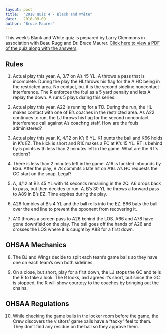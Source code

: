 ```yaml
---
layout: post
title:  "2018 Quiz 4 - Black and White"
date:   2018-09-09
author: "Bruce Maurer"
---
```


This week’s Blank and White quiz is prepared by Larry Clemmons in association with Beau Rugg
and Dr. Bruce Maurer. [Click here to view a PDF of the quiz along with the
answers](https://storage.googleapis.com/ohsaa-websites/quizzes/2018/2018-quiz-4.pdf).

<!--more-->

## Rules

1. Actual play this year. A, 3/7 on A’s 45 YL. A throws a pass that is
   incomplete. During the play the HL throws his flag for the A HC being in the
restricted area. No contact, but it is the second sideline noncontact
interference. The R enforces the foul as a 5 yard penalty and lets A replay the
down. A runs 5 plays during this series.

2. Actual play this year. A22 is running for a TD. During the run, the HL makes
   contact with one of B’s coaches in the restricted area. As A22 continues to
run, the LJ throws his flag for the second noncontact interference call against
A’s coaching staff. How are the fouls administered?

3. Actual play this year. K, 4/12 on K’s 6 YL. K1 punts the ball and K66 holds
   in K’s EZ. The kick is short and R10 makes a FC at K’s 15 YL. RT is behind by
5 points with less than 2 minutes left in the game. What are the RT’s options?

4. There is less than 2 minutes left in the game. A16 is tackled inbounds by
   B36. After the play, B 78 commits a late hit on A16. A’s HC requests the GC
start on the snap. Legal?

5. A, 4/12 at B’s 45 YL with 14 seconds remaining in the 2Q. A6 drops back to
   pass, but then decides to run. At B’s 30 YL he throws a forward pass to A89
in B’s EZ. Time expires during the play.

6. A26 fumbles at B’s 4 YL and the ball rolls into the EZ. B66 bats the ball
   over the end line to prevent the opponent from recovering it.

7. A10 throws a screen pass to A26 behind the LOS. A66 and A78 have gone
   downfield on the play. The ball goes off the hands of A26 and crosses the LOS
where it is caught by A88 for a first down.

## OHSAA Mechanics

8. The BJ and Wings decide to split each team’s game balls so they have one on
   each team’s own both sidelines.

9. On a close, but short, play for a first down, the LJ stops the GC and tells
   the R to take a look. The R looks, and agrees it’s short, but since the GC is
stopped, the R will show courtesy to the coaches by bringing out the chains.

## OHSAA Regulations

10. While checking the game balls in the locker room before the game, the Crew
    discovers the visitors’ game balls have a “tacky” feel to them. They don’t
find any residue on the ball so they approve them.
